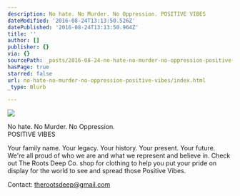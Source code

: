 ```yaml
---
description: No hate. No Murder. No Oppression. POSITIVE VIBES
dateModified: '2016-08-24T13:13:50.526Z'
datePublished: '2016-08-24T13:13:50.964Z'
title: ''
author: []
publisher: {}
via: {}
sourcePath: _posts/2016-08-24-no-hate-no-murder-no-oppression-positive-vibes.md
hasPage: true
starred: false
url: no-hate-no-murder-no-oppression-positive-vibes/index.html
_type: Blurb

---
```

![](https://the-grid-user-content.s3-us-west-2.amazonaws.com/f50c0003-db3d-4b8f-96d4-0a5360acb251.jpg)

No hate. No Murder. No Oppression.   
POSITIVE VIBES

Your family name. Your legacy. Your history. Your present. Your future.  
We're all proud of who we are and what we represent and believe in. Check out The Roots Deep Co. shop for clothing to help you put your pride on display for the world to see and spread those Positive Vibes.

Contact: [therootsdeep@gmail.com][0]

[0]: mailto:therootsdeep@gmail.com
